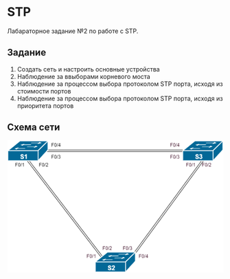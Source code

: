# STP
Лабараторное задание №2 по работе с STP.

## Задание
1. Создать сеть и настроить основные устройства
2. Наблюдение за ввыборами корневого моста
3. Наблюдение за процессом выбора протоколом STP порта, исходя из стоимости портов
4. Наблюдение за процессом выбора протоколом STP порта, исходя из приоритета портов

## Схема сети
![alt-текст](https://github.com/Thor-VR4/CCNA/blob/master/HomeWork/%232%20STP/STP.png "Стенд №2")